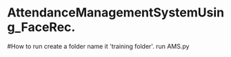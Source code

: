 # AttendanceManagementSystemUsing_FaceRec.
#How to run
create a folder name it 'training folder'.
run AMS.py
